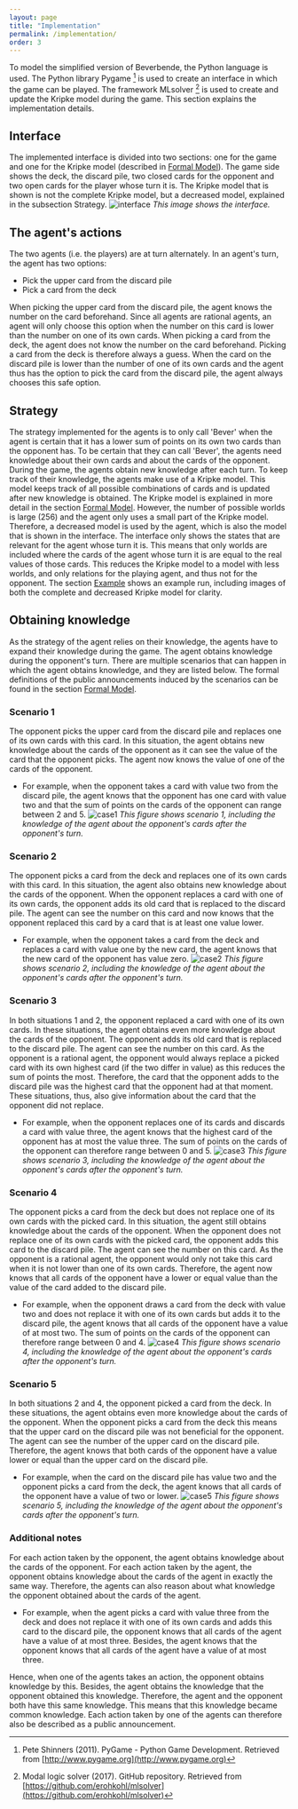 ```yaml
---
layout: page
title: "Implementation"
permalink: /implementation/
order: 3
---
```

To model the simplified version of Beverbende, the Python language is used. The Python library Pygame [^1] is used to 
create an interface in which the game can be played. The framework MLsolver [^2] is used to create and update the 
Kripke model during the game. This section explains the implementation details.

## Interface 
The implemented interface is divided into two sections: one for the game and one for the Kripke model (described in [Formal Model](formal_model.markdown)). 
The game side shows the deck, the discard pile, two closed cards for the opponent and two open cards for the player whose turn it is. The
Kripke model that is shown is not the complete Kripke model, but a decreased model, explained in the subsection Strategy.
 ![interface](/images/interface.png)
*This image shows the interface.*

## The agent's actions
The two agents (i.e. the players) are at turn alternately. In an agent's turn, the agent has two options:
- Pick the upper card from the discard pile
- Pick a card from the deck

When picking the upper card from the discard pile, the agent knows the number on the card beforehand. Since all agents 
are rational agents, an agent will only choose this option when the number on this card is lower than the number on one 
of its own cards. When picking a card from the deck, the agent does not know the number on the card beforehand. Picking 
a card from the deck is therefore always a guess. When the card on the discard pile is lower than the number of one of its 
own cards and the agent thus has the option to pick the card from the discard pile, the agent always chooses this safe 
option.

## Strategy
The strategy implemented for the agents is to only call 'Bever' when the agent is certain that it has a lower sum of points 
on its own two cards than the opponent has. To be certain that they can 
call 'Bever', the agents need knowledge about their own cards and about the cards of the opponent. During the game, 
the agents obtain new knowledge after each turn. To keep track of their knowledge, the agents make use of a Kripke 
model. This model keeps track of all possible combinations of cards and is updated after new knowledge is obtained. The 
Kripke model is explained in more detail in the section [Formal Model](formal_model.markdown). However, the 
number of possible worlds is large (256) and the agent only uses a small part of the Kripke model. Therefore, a decreased model
is used by the agent, which is also the model that is shown in the interface. The interface only shows the states that 
are relevant for the agent whose turn it is. This means that only worlds are included where the cards of the agent whose
turn it is are equal to the real values of those cards. This reduces the Kripke model to a model with less worlds, and only
relations for the playing agent, and thus not for the opponent. The section [Example](example.markdown) shows an example
run, including images of both the complete and decreased Kripke model for clarity.


## Obtaining knowledge
As the strategy of the agent relies on their knowledge, the agents have to expand their knowledge during the game. 
The agent obtains knowledge during the opponent's turn. There are multiple scenarios that can happen in which the 
agent obtains knowledge, and they are listed below. The formal definitions of the public announcements induced by the
scenarios can be found in the section [Formal Model](formal_model.markdown).

### Scenario 1
The opponent picks the upper card from the discard pile and replaces one of its own 
cards with this card. In this situation, the agent obtains new knowledge about the cards of the opponent as it can 
see the value of the card that the opponent picks. The agent now knows the value of one of the cards of the opponent. 
   - For example, when the opponent takes a card with value two from the discard pile, the agent knows that the opponent 
   has one card with value two and that the sum of points on the cards of the opponent can range between 2 and 5.
   ![case1](/images/case1.png)
   *This figure shows scenario 1, including the knowledge of the agent about the opponent's cards after the opponent's 
   turn.*

### Scenario 2
The opponent picks a card from the deck and replaces one of its own cards with this card. In this situation, 
the agent also obtains new knowledge about the cards of the opponent. When the opponent 
replaces a card with one of its own cards, the opponent adds its old card that is replaced to the discard pile. The 
agent can see the number on this card and now knows that the opponent replaced this card by a card that is at least 
one value lower. 
   - For example, when the opponent takes a card from the deck and replaces a card with value one by the new card, 
   the agent knows that the new card of the opponent has value zero.
   ![case2](/images/case2.png)
   *This figure shows scenario 2, including the knowledge of the agent about the opponent's cards after the opponent's 
   turn.*

### Scenario 3
In both situations 1 and 2, the opponent replaced a card with one of its own cards. In these situations, 
the agent obtains even more knowledge about the cards of the opponent. The opponent adds its old card that is replaced 
to the discard pile. The agent can see the number on this card. As the opponent is a rational agent, the opponent would 
always replace a picked card with its own highest card (if the two differ in value) as this reduces the sum of points the most. Therefore, the card 
that the opponent adds to the discard pile was the highest card that the opponent had at that moment. These situations,
thus, also give information about the card that the opponent did not replace. 
   - For example, when the opponent replaces 
   one of its cards and discards a card with value three, the agent knows that the highest card of the opponent has at 
   most the value three. The sum of points on the cards of the opponent can therefore range between 0 and 5.
   ![case3](/images/case3.png)
   *This figure shows scenario 3, including the knowledge of the agent about the opponent's cards after the opponent's 
   turn.*

### Scenario 4
The opponent picks a card from the deck but does not replace one of its own cards 
with the picked card. In this situation, the agent still obtains knowledge about the cards of the opponent. When the opponent 
does not replace one of its own cards with the picked card, the opponent adds this card to the discard pile. The agent can 
see the number on this card. As the opponent is a rational agent, the opponent would only not take this card when it 
is not lower than one of its own cards. Therefore, the agent now knows that all cards of the opponent have a lower or 
equal value than the value of the card added to the discard pile. 
   - For example, when the opponent draws a card from the 
   deck with value two and does not replace it with one of its own cards but adds it to the discard pile, the agent knows 
   that all cards of the opponent have a value of at most two. The sum of points on the cards of the opponent can therefore 
   range between 0 and 4.
   ![case4](/images/case4.png)
   *This figure shows scenario 4, including the knowledge of the agent about the opponent's cards after the opponent's 
   turn.*

### Scenario 5
In both situations 2 and 4, the opponent picked a card from the deck. In these situations, the agent obtains even 
more knowledge about the cards of the opponent. When the opponent picks a card from the deck this means that the 
upper card on the discard pile was not beneficial for the opponent. The agent can see the number of the upper card 
on the discard pile. Therefore, the agent knows that both cards of the opponent have a value lower or equal than the 
upper card on the discard pile. 
   - For example, when the card on the discard pile has value two and the opponent picks a 
   card from the deck, the agent knows that all cards of the opponent have a value of two or lower.
   ![case5](/images/case5.png)
   *This figure shows scenario 5, including the knowledge of the agent about the opponent's cards after the opponent's 
   turn.*

### Additional notes
For each action taken by the opponent, the agent obtains knowledge about the cards of the opponent. For each action 
taken by the agent, the opponent obtains knowledge about the cards of the agent in exactly the same way. Therefore, 
the agents can also reason about what knowledge the opponent obtained about the cards of the agent. 
- For example, when
the agent picks a card with value three from the deck and does not replace it with one of its own cards and adds this card
to the discard pile, the opponent knows that all cards of the agent have a value of at most three. Besides, the agent knows
that the opponent knows that all cards of the agent have a value of at most three.

Hence, when one of the agents takes an action, the opponent obtains knowledge by this. Besides, the agent obtains the
knowledge that the opponent obtained this knowledge. Therefore, the agent and the opponent both have this same knowledge.
This means that this knowledge became common knowledge. Each action taken by one of the agents can therefore also be 
described as a public announcement. 


[^1]: Pete Shinners (2011). PyGame - Python Game Development. Retrieved from [http://www.pygame.org](http://www.pygame.org)
[^2]: Modal logic solver (2017). GitHub repository. Retrieved from [https://github.com/erohkohl/mlsolver](https://github.com/erohkohl/mlsolver)

